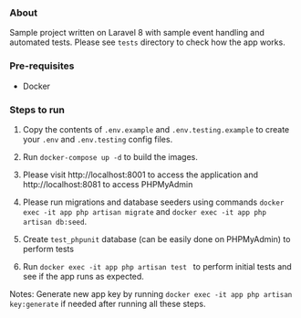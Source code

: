### About
Sample project written on Laravel 8 with sample event handling and automated tests. Please see `tests` directory to check how the app works.

### Pre-requisites
- Docker

### Steps to run

1. Copy the contents of `.env.example` and `.env.testing.example` to create your `.env` and `.env.testing` config files.

2. Run `docker-compose up -d` to build the images.

3. Please visit http://localhost:8001 to access the application and http://localhost:8081 to access PHPMyAdmin

4. Please run migrations and database seeders using commands `docker exec -it app php artisan migrate` and `docker exec -it app php artisan db:seed`.

5. Create `test_phpunit` database (can be easily done on PHPMyAdmin) to perform tests

6. Run `docker exec -it app php artisan test
` to perform initial tests and see if the app runs as expected.

Notes: Generate new app key by running `docker exec -it app php artisan key:generate` if needed after running all these steps.
